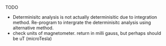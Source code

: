 TODO

- Determinisitc analysis is not actually determinisitic due to integration method. Re-program to intergrate the determinisitc analysis using alternative method.
- check units of magnetometer. return in milli gauss, but perhaps should be uT (microTesla)



